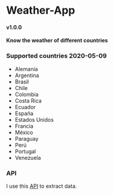 # Weather-App
#### v1.0.0
**Know the weather of different countries**

### Supported countries 2020-05-09
- Alemania
- Argentina
- Brasil
- Chile
- Colombia
- Costa Rica
- Ecuador
- España
- Estados Unidos
- Francia
- México
- Paraguay
- Perú
- Portugal
- Venezuela

### API
I use this [API](https://openweathermap.org/ "Link API") to extract data.


